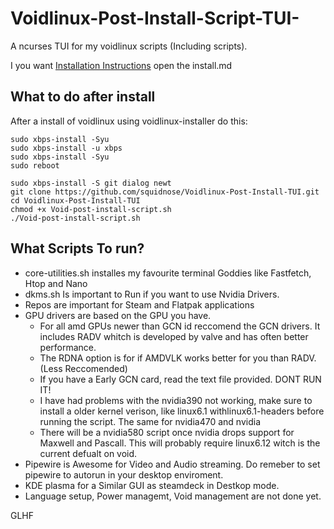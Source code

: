 # Voidlinux-Post-Install-Script-TUI-
A ncurses TUI for my voidlinux scripts (Including scripts). 

I you want [Installation Instructions](install.md) open the install.md

## What to do after install
After a install of voidlinux using voidlinux-installer do this:
```
sudo xbps-install -Syu
sudo xbps-install -u xbps
sudo xbps-install -Syu
sudo reboot
```
```
sudo xbps-install -S git dialog newt
git clone https://github.com/squidnose/Voidlinux-Post-Install-TUI.git
cd Voidlinux-Post-Install-TUI
chmod +x Void-post-install-script.sh
./Void-post-install-script.sh
```
## What Scripts To run?
- core-utilities.sh installes my favourite terminal Goddies like Fastfetch, Htop and Nano
- dkms.sh Is important to Run if you want to use Nvidia Drivers.
- Repos are important for Steam and Flatpak applications
- GPU drivers are based on the GPU you have.
  - For all amd GPUs newer than GCN id reccomend the GCN drivers. It includes RADV whitch is developed by valve and has often better performance.
  - The RDNA option is for if AMDVLK works better for you than RADV. (Less Reccomended)
  - If you have a Early GCN card, read the text file provided. DONT RUN IT!
  - I have had problems with the nvidia390 not working, make sure to install a older kernel verison, like linux6.1 withlinux6.1-headers before running the script. The same for nvidia470 and nvidia
  - There will be a nvidia580 script once nvidia drops support for Maxwell and Pascall. This will probably require linux6.12 witch is the current defualt on void. 
-  Pipewire is Awesome for Video and Audio streaming. Do remeber to set pipewire to autorun in your desktop enviroment.
-  KDE plasma for a Similar GUI as steamdeck in Destkop mode. 
-  Language setup, Power managemt, Void management are not done yet.

GLHF

